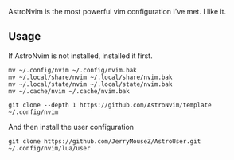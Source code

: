 AstroNvim is the most powerful vim configuration I've met. I like it. 

## Usage
If AstroNvim is not installed, installed it first. 
```
mv ~/.config/nvim ~/.config/nvim.bak
mv ~/.local/share/nvim ~/.local/share/nvim.bak
mv ~/.local/state/nvim ~/.local/state/nvim.bak
mv ~/.cache/nvim ~/.cache/nvim.bak

git clone --depth 1 https://github.com/AstroNvim/template ~/.config/nvim
```

And then install the user configuration
```
git clone https://github.com/JerryMouseZ/AstroUser.git ~/.config/nvim/lua/user
```
